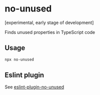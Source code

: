 # no-unused

[experimental, early stage of development]

Finds unused properties in TypeScript code

## Usage

```sh
npx no-unused
```

## Eslint plugin

See [eslint-plugin-no-unused](https://www.npmjs.com/package/eslint-plugin-no-unused)

